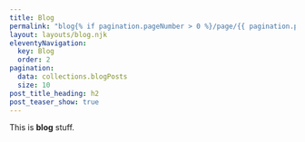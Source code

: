```yaml
---
title: Blog
permalink: "blog{% if pagination.pageNumber > 0 %}/page/{{ pagination.pageNumber }}{% endif %}/index.html"
layout: layouts/blog.njk
eleventyNavigation:
  key: Blog
  order: 2
pagination:
  data: collections.blogPosts
  size: 10
post_title_heading: h2
post_teaser_show: true
---
```


This is **blog** stuff.
